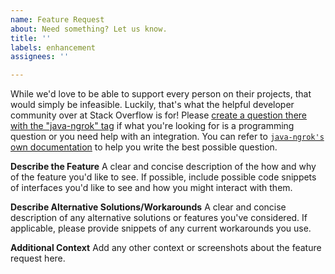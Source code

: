 ```yaml
---
name: Feature Request
about: Need something? Let us know.
title: ''
labels: enhancement
assignees: ''

---
```


While we'd love to be able to support every person on their projects, that would simply be infeasible. Luckily, that's what the helpful developer community over at Stack Overflow is for! Please [create a question there with the "java-ngrok" tag](https://stackoverflow.com/questions/ask?tags=python+java-ngrok+ngrok) if what you're looking for is a programming question or you need help with an integration. You can refer to [`java-ngrok's` own documentation](https://javadoc.io/doc/com.github.alexdlaird/java-ngrok) to help you write the best possible question.

**Describe the Feature**
A clear and concise description of the how and why of the feature you'd like to see. If possible, include possible code snippets of interfaces you'd like to see and how you might interact with them.

**Describe Alternative Solutions/Workarounds**
A clear and concise description of any alternative solutions or features you've considered. If applicable, please provide snippets of any current workarounds you use.

**Additional Context**
Add any other context or screenshots about the feature request here.
